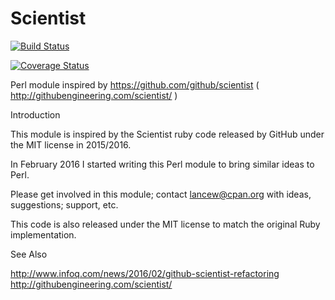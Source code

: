# Scientist
[![Build Status](https://travis-ci.org/lancew/Scientist.svg?branch=master)](https://travis-ci.org/lancew/Scientist)

[![Coverage Status](https://coveralls.io/repos/github/lancew/Scientist/badge.svg?branch=master)](https://coveralls.io/github/lancew/Scientist?branch=master)

Perl module inspired by https://github.com/github/scientist ( http://githubengineering.com/scientist/ )


Introduction

This module is inspired by the Scientist ruby code released by GitHub under the MIT license in 2015/2016.

In February 2016 I started writing this Perl module to bring similar ideas to Perl. 

Please get involved in this module; contact lancew@cpan.org with ideas, suggestions; support, etc.

This code is also released under the MIT license to match the original Ruby implementation.


See Also

http://www.infoq.com/news/2016/02/github-scientist-refactoring
http://githubengineering.com/scientist/
